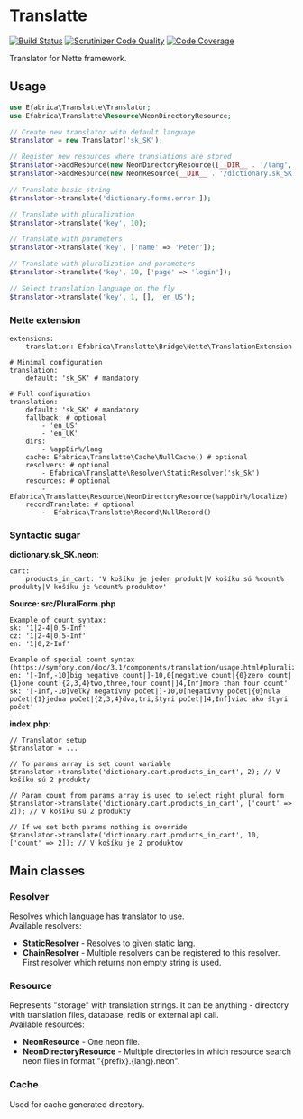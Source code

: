 # Translatte

[![Build Status](https://travis-ci.org/efabrica-team/translatte.svg?branch=master)](https://travis-ci.org/efabrica-team/translatte)
[![Scrutinizer Code Quality](https://scrutinizer-ci.com/g/efabrica-team/translatte/badges/quality-score.png?b=master)](https://scrutinizer-ci.com/g/efabrica-team/translatte/?branch=master)
[![Code Coverage](https://scrutinizer-ci.com/g/efabrica-team/translatte/badges/coverage.png?b=master)](https://scrutinizer-ci.com/g/efabrica-team/translatte/?branch=master)

Translator for Nette framework.

## Usage
```php
use Efabrica\Translatte\Translator;
use Efabrica\Translatte\Resource\NeonDirectoryResource;

// Create new translator with default language
$translator = new Translator('sk_SK');

// Register new resources where translations are stored
$translator->addResource(new NeonDirectoryResource([__DIR__ . '/lang', __DIR__ . '/another/lang']));
$translator->addResource(new NeonResource(__DIR__ . '/dictionary.sk_SK.neon', 'sk_SK'));

// Translate basic string
$translator->translate('dictionary.forms.error']);

// Translate with pluralization
$translator->translate('key', 10);

// Translate with parameters
$translator->translate('key', ['name' => 'Peter']);

// Translate with pluralization and parameters
$translator->translate('key', 10, ['page' => 'login']);

// Select translation language on the fly
$translator->translate('key', 1, [], 'en_US');
```

### Nette extension
```
extensions:
	translation: Efabrica\Translatte\Bridge\Nette\TranslationExtension
	
# Minimal configuration
translation:
    default: 'sk_SK' # mandatory

# Full configuration
translation:
    default: 'sk_SK' # mandatory
    fallback: # optional
        - 'en_US'
        - 'en_UK'
    dirs:
        - %appDir%/lang
    cache: Efabrica\Translatte\Cache\NullCache() # optional
    resolvers: # optional
        - Efabrica\Translatte\Resolver\StaticResolver('sk_Sk')
    resources: # optional
        - Efabrica\Translatte\Resource\NeonDirectoryResource(%appDir%/localize)
    recordTranslate: # optional    
        -  Efabrica\Translatte\Record\NullRecord()     
```

### Syntactic sugar

**dictionary.sk_SK.neon**:

```
cart:
    products_in_cart: 'V košíku je jeden produkt|V košíku sú %count% produkty|V košíku je %count% produktov'
```

**Source: src/PluralForm.php**

```
Example of count syntax:
sk: '1|2-4|0,5-Inf'
cz: '1|2-4|0,5-Inf'
en: '1|0,2-Inf'

Example of special count syntax (https://symfony.com/doc/3.1/components/translation/usage.html#pluralization):
en: '[-Inf,-10]big negative count|]-10,0[negative count|{0}zero count|{1}one count|{2,3,4}two,three,four count|]4,Inf]more than four count' 
sk: '[-Inf,-10]veľký negatívny počet|]-10,0[negatívny počet|{0}nula počet|{1}jedna počet|{2,3,4}dva,tri,štyri počet|]4,Inf]viac ako štyri počet' 
```

**index.php**:
```
// Translator setup
$translator = ...

// To params array is set count variable
$translator->translate('dictionary.cart.products_in_cart', 2); // V košíku sú 2 produkty

// Param count from params array is used to select right plural form
$translator->translate('dictionary.cart.products_in_cart', ['count' => 2]); // V košíku sú 2 produkty

// If we set both params nothing is override
$translator->translate('dictionary.cart.products_in_cart', 10, ['count' => 2]); // V košíku je 2 produktov
```

## 

## Main classes
### Resolver
Resolves which language has translator to use.  
Available resolvers:
 * **StaticResolver** - Resolves to given static lang.
 * **ChainResolver** - Multiple resolvers can be registered to this resolver. First resolver which returns non empty string is used.

### Resource
Represents "storage" with translation strings. It can be anything - directory with translation files, database, redis or external api call.  
Available resources:
 * **NeonResource** - One neon file.
 * **NeonDirectoryResource** - Multiple directories in which resource search neon files in format "{prefix}.{lang}.neon".

### Cache
Used for cache generated directory.
